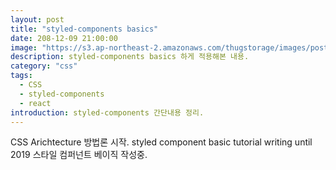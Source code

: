 ```yaml
---
layout: post
title: "styled-components basics"
date: 208-12-09 21:00:00
image: "https://s3.ap-northeast-2.amazonaws.com/thugstorage/images/postcover/craghpage.jpg"
description: styled-components basics 하게 적용해본 내용.
category: "css"
tags:
  - CSS
  - styled-components
  - react
introduction: styled-components 간단내용 정리.
---
```


CSS Arichtecture 방법론 시작.
styled component basic tutorial
writing until 2019 스타일 컴퍼넌트 베이직 작성중.
